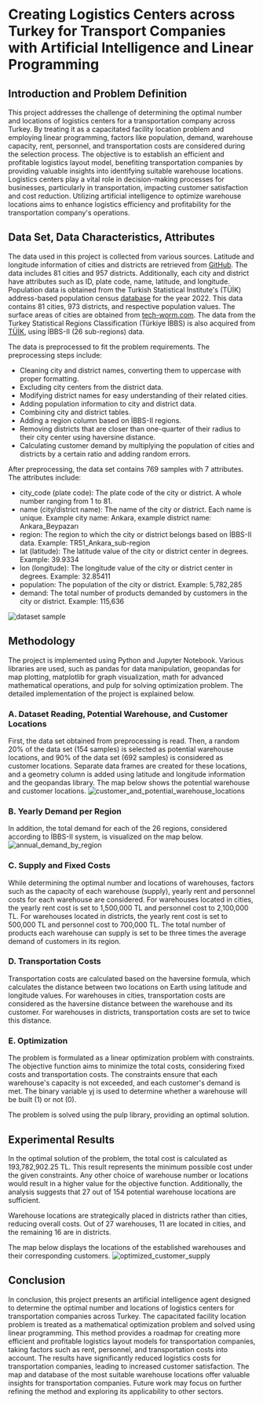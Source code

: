 # Creating Logistics Centers across Turkey for Transport Companies with Artificial Intelligence and Linear Programming

## Introduction and Problem Definition
This project addresses the challenge of determining the optimal number and locations of logistics centers for a transportation company across Turkey. By treating it as a capacitated facility location problem and employing linear programming, factors like population, demand, warehouse capacity, rent, personnel, and transportation costs are considered during the selection process. The objective is to establish an efficient and profitable logistics layout model, benefiting transportation companies by providing valuable insights into identifying suitable warehouse locations. Logistics centers play a vital role in decision-making processes for businesses, particularly in transportation, impacting customer satisfaction and cost reduction. Utilizing artificial intelligence to optimize warehouse locations aims to enhance logistics efficiency and profitability for the transportation company's operations.

## Data Set, Data Characteristics, Attributes
The data used in this project is collected from various sources. Latitude and longitude information of cities and districts are retrieved from [GitHub](https://gist.github.com/abdullahoguk/ee03c26a23dca6eda9c480b4967e77b6). The data includes 81 cities and 957 districts. Additionally, each city and district have attributes such as ID, plate code, name, latitude, and longitude. Population data is obtained from the Turkish Statistical Institute's (TÜİK) address-based population census [database](https://biruni.tuik.gov.tr/medas/?kn=95&locale=tr) for the year 2022. This data contains 81 cities, 973 districts, and respective population values. The surface areas of cities are obtained from [tech-worm.com](https://www.tech-worm.com/turkiye-illerinin-yuzolcumu-buyuklugune-gore-siralamasi/). The data from the Turkey Statistical Regions Classification (Türkiye İBBS) is also acquired from [TÜİK](https://tr.wikipedia.org/wiki/T%C3%BCrkiye%27nin_%C4%B0BBS%27si), using İBBS-II (26 sub-regions) data.

The data is preprocessed to fit the problem requirements. The preprocessing steps include:
- Cleaning city and district names, converting them to uppercase with proper formatting.
- Excluding city centers from the district data.
- Modifying district names for easy understanding of their related cities.
- Adding population information to city and district data.
- Combining city and district tables.
- Adding a region column based on İBBS-II regions.
- Removing districts that are closer than one-quarter of their radius to their city center using haversine distance.
- Calculating customer demand by multiplying the population of cities and districts by a certain ratio and adding random errors.

After preprocessing, the data set contains 769 samples with 7 attributes. The attributes include:
- city_code (plate code): The plate code of the city or district. A whole number ranging from 1 to 81.
- name (city/district name): The name of the city or district. Each name is unique. Example city name: Ankara, example district name: Ankara_Beypazarı
- region: The region to which the city or district belongs based on İBBS-II data. Example: TR51_Ankara_sub-region
- lat (latitude): The latitude value of the city or district center in degrees. Example: 39.9334
- lon (longitude): The longitude value of the city or district center in degrees. Example: 32.85411
- population: The population of the city or district. Example: 5,782,285
- demand: The total number of products demanded by customers in the city or district. Example: 115,636

![dataset sample](https://github.com/hasanerdemak/AI-Logistics-Centers-Turkey-LP/assets/70165677/d3df263f-c293-4793-9a52-ad1db329b636)

## Methodology
The project is implemented using Python and Jupyter Notebook. Various libraries are used, such as pandas for data manipulation, geopandas for map plotting, matplotlib for graph visualization, math for advanced mathematical operations, and pulp for solving optimization problem. The detailed implementation of the project is explained below.

### A. Dataset Reading, Potential Warehouse, and Customer Locations
First, the data set obtained from preprocessing is read. Then, a random 20% of the data set (154 samples) is selected as potential warehouse locations, and 90% of the data set (692 samples) is considered as customer locations. Separate data frames are created for these locations, and a geometry column is added using latitude and longitude information and the geopandas library. The map below shows the potential warehouse and customer locations.
![customer_and_potential_warehouse_locations](https://github.com/hasanerdemak/AI-Logistics-Centers-Turkey-LP/assets/70165677/db135ec3-72fc-481d-9641-f578e1023290)


### B. Yearly Demand per Region
In addition, the total demand for each of the 26 regions, considered according to İBBS-II system, is visualized on the map below.
![annual_demand_by_region](https://github.com/hasanerdemak/AI-Logistics-Centers-Turkey-LP/assets/70165677/153a52af-484d-4f29-ad90-de64a4afc6de)

### C. Supply and Fixed Costs
While determining the optimal number and locations of warehouses, factors such as the capacity of each warehouse (supply), yearly rent and personnel costs for each warehouse are considered. For warehouses located in cities, the yearly rent cost is set to 1,500,000 TL and personnel cost to 2,100,000 TL. For warehouses located in districts, the yearly rent cost is set to 500,000 TL and personnel cost to 700,000 TL. The total number of products each warehouse can supply is set to be three times the average demand of customers in its region.

### D. Transportation Costs
Transportation costs are calculated based on the haversine formula, which calculates the distance between two locations on Earth using latitude and longitude values. For warehouses in cities, transportation costs are considered as the haversine distance between the warehouse and its customer. For warehouses in districts, transportation costs are set to twice this distance.

### E. Optimization
The problem is formulated as a linear optimization problem with constraints. The objective function aims to minimize the total costs, considering fixed costs and transportation costs. The constraints ensure that each warehouse's capacity is not exceeded, and each customer's demand is met. The binary variable yj is used to determine whether a warehouse will be built (1) or not (0).

The problem is solved using the pulp library, providing an optimal solution.

## Experimental Results
In the optimal solution of the problem, the total cost is calculated as 193,782,902.25 TL. This result represents the minimum possible cost under the given constraints. Any other choice of warehouse number or locations would result in a higher value for the objective function. Additionally, the analysis suggests that 27 out of 154 potential warehouse locations are sufficient.

Warehouse locations are strategically placed in districts rather than cities, reducing overall costs. Out of 27 warehouses, 11 are located in cities, and the remaining 16 are in districts.

The map below displays the locations of the established warehouses and their corresponding customers.
![optimized_customer_supply](https://github.com/hasanerdemak/AI-Logistics-Centers-Turkey-LP/assets/70165677/146dee4c-70df-4511-903f-60db51e3dcff)

## Conclusion
In conclusion, this project presents an artificial intelligence agent designed to determine the optimal number and locations of logistics centers for transportation companies across Turkey. The capacitated facility location problem is treated as a mathematical optimization problem and solved using linear programming. This method provides a roadmap for creating more efficient and profitable logistics layout models for transportation companies, taking factors such as rent, personnel, and transportation costs into account. The results have significantly reduced logistics costs for transportation companies, leading to increased customer satisfaction. The map and database of the most suitable warehouse locations offer valuable insights for transportation companies. Future work may focus on further refining the method and exploring its applicability to other sectors.

